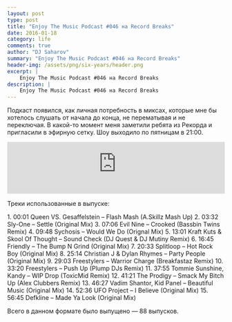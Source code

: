 ```yaml
---
layout: post
type: post
title: "Enjoy The Music Podcast #046 на Record Breaks"
date: 2016-01-18
category: life
comments: true
author: "DJ Saharov"
summary: "Enjoy The Music Podcast #046 на Record Breaks"
header-img: /assets/png/six-years/header.png
excerpt: |
    Enjoy The Music Podcast #046 на Record Breaks
description: |
    Enjoy The Music Podcast #046 на Record Breaks
---
```


<p>
<span class="firstcharacter">П</span>одкаст появился, как личная потребность в миксах, которые мне бы хотелось слушать от начала до конца, не перематывая и не переключая. В какой-то момент меня заметили ребята из Рекорда и пригласили в эфирную сетку. Шоу выходило по пятницам в 21:00.
</p>

<iframe width="100%" height="120" src="https://player-widget.mixcloud.com/widget/iframe/?hide_cover=1&feed=%2Fdjsaharovofficial%2Fenjoy-the-music-podcast-046%2F" frameborder="0" allow="encrypted-media; fullscreen; autoplay; idle-detection; speaker-selection; web-share;" ></iframe>

<p>Треки использованные в выпуске:</p>
1. 00:01 Queen VS. Gesaffelstein – Flash Mash (A.Skillz Mash Up)
2. 03:32 Sly-One – Settle (Original Mix)
3. 07:06 Evil Nine  – Crooked (Bassbin Twins Remix)
4. 09:48 Sychosis – Would We Do (Orignal Mix)
5. 13:01 Kraft Kuts & Skool Of Thought – Sound Check (DJ Quest & DJ Mutiny Remix)
6. 16:45 Friendly  – The Bump N Grind (Original Mix)
7. 20:33 Splitloop  – Hot Rock Boy (Original Mix)
8. 25:14 Christian J & Dylan Rhymes  – Party People (Original Mix)
9. 29:03 Freestylers  – Warrior Charge (Breakfastaz Remix)
10. 33:20 Freestylers – Push Up (Plump DJs Remix)
11. 37:55 Tommie Sunshine, Kandy – WIP Drop (ToxicMid Remix)
12. 41:21 The Prodigy – Smack My Bitch Up (Alex Clubbers Remix)
13. 46:27 Vadim Shantor, Kid Panel – Beautiful Music (Original Mix)
14. 52:36 UFO Project – I Believe (Original Mix)
15. 56:45 Defkline – Made Ya Look (Original Mix)

<p>Всего в данном формате было выпущено &mdash; 88 выпусков.</p>